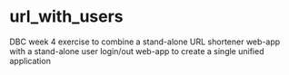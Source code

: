 url_with_users
==============

DBC week 4 exercise to combine a stand-alone URL shortener web-app with a stand-alone user login/out web-app to 
create a single unified application
